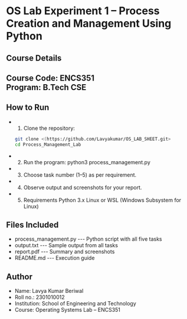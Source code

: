 # OS Lab Experiment 1 – Process Creation and Management Using Python

## Course Details
**Course Code:** ENCS351  
**Program:** B.Tech CSE 
---

## How to Run
- 1. Clone the repository:
   ```bash
   git clone <(https://github.com/Lavyakumar/OS_LAB_SHEET.git>
   cd Process_Management_Lab
- 2. Run the program:
        python3 process_management.py
- 3. Choose task number (1–5) as per requirement.
- 4. Observe output and screenshots for your report.
- 5. Requirements
    Python 3.x
    Linux or WSL (Windows Subsystem for Linux)
## Files Included
- process_management.py	--- Python script with all five tasks
- output.txt	        ---    Sample output from all tasks
- report.pdf	    ---        Summary and screenshots
- README.md	       ---     Execution guide

## Author
- Name: Lavya Kumar Beriwal
- Roll no.: 2301010012
- Institution: School of Engineering and Technology
- Course: Operating Systems Lab – ENCS351
